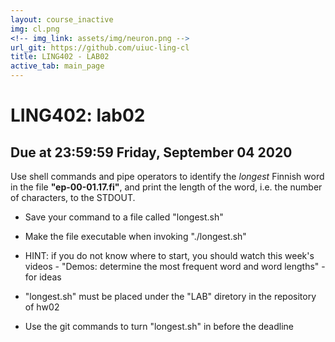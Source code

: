 ```yaml
---
layout: course_inactive
img: cl.png
<!-- img_link: assets/img/neuron.png -->
url_git: https://github.com/uiuc-ling-cl
title: LING402 - LAB02
active_tab: main_page 
---
```


# LING402: lab02
## Due at 23:59:59 Friday, September 04 2020

Use shell commands and pipe operators to identify the _longest_ Finnish word in the file **"ep-00-01.17.fi"**, and print the length of the word, i.e. the number of characters, to the STDOUT.

* Save your command to a file called "longest.sh"

* Make the file executable when invoking "./longest.sh"

* HINT: if you do not know where to start, you should watch this week's videos - "Demos: determine the most frequent word and word lengths" - for ideas

* "longest.sh" must be placed under the "LAB" diretory in the repository of hw02

* Use the git commands to turn "longest.sh" in before the deadline
